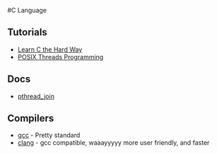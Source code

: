 #C Language

## Tutorials
* [Learn C the Hard Way](http://c.learncodethehardway.org/book/index.html)
* [POSIX Threads Programming](https://computing.llnl.gov/tutorials/pthreads/)

## Docs
* [pthread_join](http://pubs.opengroup.org/onlinepubs/9699919799/functions/pthread_join.html)

## Compilers
* [gcc](https://gcc.gnu.org/) - Pretty standard
* [clang](http://clang.llvm.org/) - gcc compatible, waaayyyyy more user friendly, and faster
